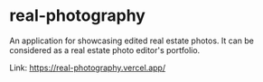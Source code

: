 # real-photography
An application for showcasing edited real estate photos. It can be considered as a real estate photo editor's portfolio.

Link: https://real-photography.vercel.app/